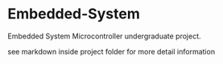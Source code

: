 Embedded-System
===============

Embedded System Microcontroller undergraduate project.

see markdown inside project folder for more detail information

